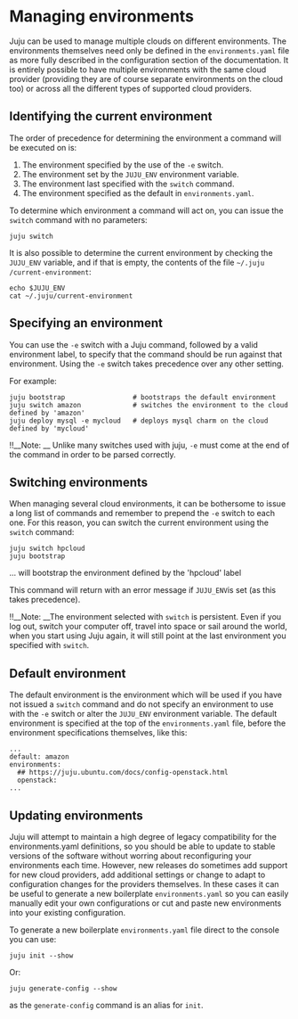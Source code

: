 # Managing environments

Juju can be used to manage multiple clouds on different environments. The
environments themselves need only be defined in the `environments.yaml` file as
more fully described in the configuration section of the documentation. It is
entirely possible to have multiple environments with the same cloud provider
(providing they are of course separate environments on the cloud too) or across
all the different types of supported cloud providers.

## Identifying the current environment

The order of precedence for determining the environment a command will be
executed on is:

  1. The environment specified by the use of the `-e` switch.
  2. The environment set by the `JUJU_ENV` environment variable.
  3. The environment last specified with the `switch` command. 
  4. The environment specified as the default in `environments.yaml`.

To determine which environment a command will act on, you can issue the `switch`
command with no parameters:

    juju switch

It is also possible to determine the current environment by checking the
`JUJU_ENV` variable, and if that is empty, the contents of the file `~/.juju
/current-environment`:

    echo $JUJU_ENV
    cat ~/.juju/current-environment 

## Specifying an environment

You can use the `-e` switch with a Juju command, followed by a valid environment
label, to specify that the command should be run against that environment. Using
the `-e` switch takes precedence over any other setting.

For example:

    juju bootstrap                 # bootstraps the default environment
    juju switch amazon             # switches the environment to the cloud defined by 'amazon'
    juju deploy mysql -e mycloud   # deploys mysql charm on the cloud defined by 'mycloud'

!!__Note: __ Unlike many switches used with juju, `-e` must come at the end of the
command in order to be parsed correctly.

## Switching environments

When managing several cloud environments, it can be bothersome to issue a long
list of commands and remember to prepend the `-e` switch to each one. For this
reason, you can switch the current environment using the `switch` command:

    juju switch hpcloud
    juju bootstrap  

... will bootstrap the environment defined by the 'hpcloud' label

This command will return with an error message if `JUJU_ENV`is set (as this
takes precedence).

!!__Note: __The environment selected with `switch` is persistent. Even if you log
out, switch your computer off, travel into space or sail around the world, when
you start using Juju again, it will still point at the last environment you
specified with `switch`.

## Default environment

The default environment is the environment which will be used if you have not
issued a `switch` command and do not specify an environment to use with the `-e`
switch or alter the `JUJU_ENV` environment variable. The default environment is
specified at the top of the `environments.yaml` file, before the environment
specifications themselves, like this:

    ...
    default: amazon
    environments:
      ## https://juju.ubuntu.com/docs/config-openstack.html
      openstack:
    ...

## Updating environments

Juju will attempt to maintain a high degree of legacy compatibility for the
environments.yaml definitions, so you should be able to update to stable
versions of the software without worring about reconfiguring your environments
each time. However, new releases do sometimes add support for new cloud
providers, add additional settings or change to adapt to configuration changes
for the providers themselves. In these cases it can be useful to generate a new
boilerplate `environments.yaml` so you can easily manually edit your own
configurations or cut and paste new environments into your existing
configuration.

To generate a new boilerplate `environments.yaml` file direct to the console you
can use:

    juju init --show

Or:

    juju generate-config --show

as the `generate-config` command is an alias for `init`.
